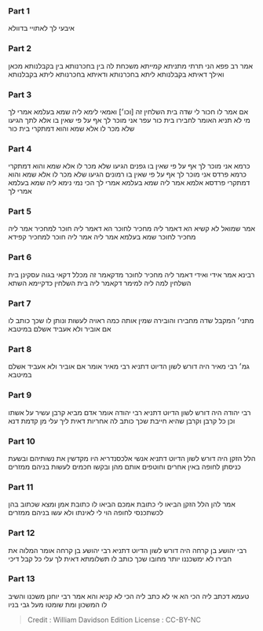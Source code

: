 
### Part 1
איבעי לך לאתויי בדוולא

### Part 2
אמר רב פפא הני תרתי מתניתא קמייתא משכחת לה בין בחכרנותא בין בקבלנותא מכאן ואילך דאיתא בקבלנותא ליתא בחכרנותא ודאיתא בחכרנותא ליתא בקבלנותא

### Part 3
אם אמר לו חכור לי שדה בית השלחין זה [וכו׳] ואמאי לימא ליה שמא בעלמא אמרי לך מי לא תניא האומר לחבירו בית כור עפר אני מוכר לך אף על פי שאין בו אלא לתך הגיעו שלא מכר לו אלא שמא והוא דמתקרי בית כור

### Part 4
כרמא אני מוכר לך אף על פי שאין בו גפנים הגיעו שלא מכר לו אלא שמא והוא דמתקרי כרמא פרדס אני מוכר לך אף על פי שאין בו רמונים הגיעו שלא מכר לו אלא שמא והוא דמתקרי פרדסא אלמא אמר ליה שמא בעלמא אמרי לך הכי נמי נימא ליה שמא בעלמא אמרי לך

### Part 5
אמר שמואל לא קשיא הא דאמר ליה מחכיר לחוכר הא דאמר ליה חוכר למחכיר אמר ליה מחכיר לחוכר שמא בעלמא אמר ליה אמר ליה חוכר למחכיר קפידא

### Part 6
רבינא אמר אידי ואידי דאמר ליה מחכיר לחוכר מדקאמר זה מכלל דקאי בגוה עסקינן בית השלחין למה ליה למימר דקאמר ליה בית השלחין כדקיימא השתא

### Part 7
מתני׳ המקבל שדה מחבירו והובירה שמין אותה כמה ראויה לעשות ונותן לו שכך כותב לו אם אוביר ולא אעביד אשלם במיטבא

### Part 8
גמ׳ רבי מאיר היה דורש לשון הדיוט דתניא רבי מאיר אומר אם אוביר ולא אעביד אשלם במיטבא

### Part 9
רבי יהודה היה דורש לשון הדיוט דתניא רבי יהודה אומר אדם מביא קרבן עשיר על אשתו וכן כל קרבן וקרבן שהיא חייבת שכך כותב לה אחריות דאית ליך עלי מן קדמת דנא

### Part 10
הלל הזקן היה דורש לשון הדיוט דתניא אנשי אלכסנדריא היו מקדשין את נשותיהם ובשעת כניסתן לחופה באין אחרים וחוטפים אותם מהן ובקשו חכמים לעשות בניהם ממזרים

### Part 11
אמר להן הלל הזקן הביאו לי כתובת אמכם הביאו לו כתובת אמן ומצא שכתוב בהן לכשתכנסי לחופה הוי לי לאינתו ולא עשו בניהם ממזרים

### Part 12
רבי יהושע בן קרחה היה דורש לשון הדיוט דתניא רבי יהושע בן קרחה אומר המלוה את חבירו לא ימשכננו יותר מחובו שכך כותב לו תשלומתא דאית לך עלי כל קבל דיכי

### Part 13
טעמא דכתב ליה הכי הא אי לא כתב ליה הכי לא קניא והא אמר רבי יוחנן משכנו והשיב לו המשכון ומת שומטו מעל גבי בניו

>Credit : William Davidson Edition
>License : CC-BY-NC
